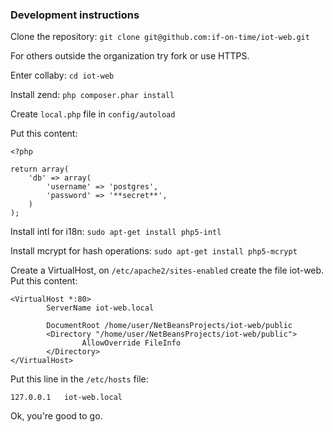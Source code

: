 ### Development instructions

Clone the repository: `git clone git@github.com:if-on-time/iot-web.git`

For others outside the organization try fork or use HTTPS.

Enter collaby: `cd iot-web`

Install zend: `php composer.phar install`

Create `local.php` file in `config/autoload`

Put this content:

~~~
<?php

return array(
    'db' => array(
        'username' => 'postgres',
        'password' => '**secret**',
    )
);
~~~


Install intl for i18n: `sudo apt-get install php5-intl`

Install mcrypt for hash operations: `sudo apt-get install php5-mcrypt`

Create a VirtualHost, on `/etc/apache2/sites-enabled` create the file iot-web.
Put this content:

~~~
<VirtualHost *:80>
        ServerName iot-web.local

        DocumentRoot /home/user/NetBeansProjects/iot-web/public
        <Directory "/home/user/NetBeansProjects/iot-web/public">
                AllowOverride FileInfo
        </Directory>
</VirtualHost>
~~~

Put this line in the `/etc/hosts` file:

~~~
127.0.0.1	iot-web.local
~~~

Ok, you're good to go.
